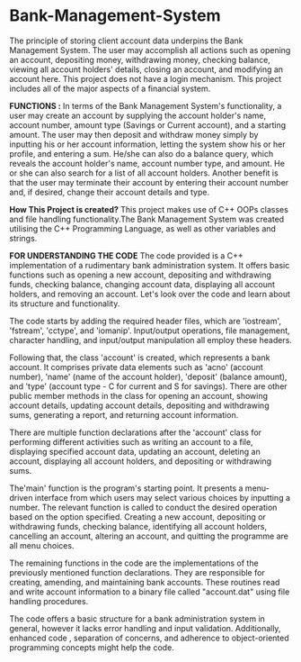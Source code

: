 # Bank-Management-System
The principle of storing client account data underpins the Bank Management System. The user may accomplish all actions such as opening an account, depositing money, withdrawing money, checking balance, viewing all account holders' details, closing an account, and modifying an account here. This project does not have a login mechanism. This project includes all of the major aspects of a financial system.

**FUNCTIONS :**
In terms of the Bank Management System's functionality, a user may create an account by supplying the account holder's name, account number, amount type (Savings or Current account), and a starting amount. The user may then deposit and withdraw money simply by inputting his or her account information, letting the system show his or her profile, and entering a sum. He/she can also do a balance query, which reveals the account holder's name, account number type, and amount. He or she can also search for a list of all account holders. Another benefit is that the user may terminate their account by entering their account number and, if desired, change their account details and type.

**How This Project is created?**
This project makes use of C++ OOPs classes and file handling functionality.The Bank Management System was created utilising the C++ Programming Language, as well as other variables and strings. 

**FOR UNDERSTANDING THE CODE**
The code provided is a C++ implementation of a rudimentary bank administration system. It offers basic functions such as opening a new account, depositing and withdrawing funds, checking balance, changing account data, displaying all account holders, and removing an account. Let's look over the code and learn about its structure and functionality.

The code starts by adding the required header files, which are 'iostream', 'fstream', 'cctype', and 'iomanip'. Input/output operations, file management, character handling, and input/output manipulation all employ these headers.

Following that, the class 'account' is created, which represents a bank account. It comprises private data elements such as 'acno' (account number), 'name' (name of the account holder), 'deposit' (balance amount), and 'type' (account type - C for current and S for savings). There are other public member methods in the class for opening an account, showing account details, updating account details, depositing and withdrawing sums, generating a report, and returning account information.

There are multiple function declarations after the 'account' class for performing different activities such as writing an account to a file, displaying specified account data, updating an account, deleting an account, displaying all account holders, and depositing or withdrawing sums.

The'main' function is the program's starting point. It presents a menu-driven interface from which users may select various choices by inputting a number. The relevant function is called to conduct the desired operation based on the option specified. Creating a new account, depositing or withdrawing funds, checking balance, identifying all account holders, cancelling an account, altering an account, and quitting the programme are all menu choices.

The remaining functions in the code are the implementations of the previously mentioned function declarations. They are responsible for creating, amending, and maintaining bank accounts. These routines read and write account information to a binary file called "account.dat" using file handling procedures.

The code offers a basic structure for a bank administration system in general, however it lacks error handling and input validation. Additionally, enhanced code , separation of concerns, and adherence to object-oriented programming concepts might help the code.
